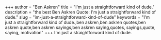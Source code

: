 +++
author = "Ben Askren"
title = "I'm just a straightforward kind of dude."
description = "the best Ben Askren Quote: I'm just a straightforward kind of dude."
slug = "im-just-a-straightforward-kind-of-dude"
keywords = "I'm just a straightforward kind of dude.,ben askren,ben askren quotes,ben askren quote,ben askren sayings,ben askren saying,quotes, sayings,quote, saying, motivation"
+++
I'm just a straightforward kind of dude.
